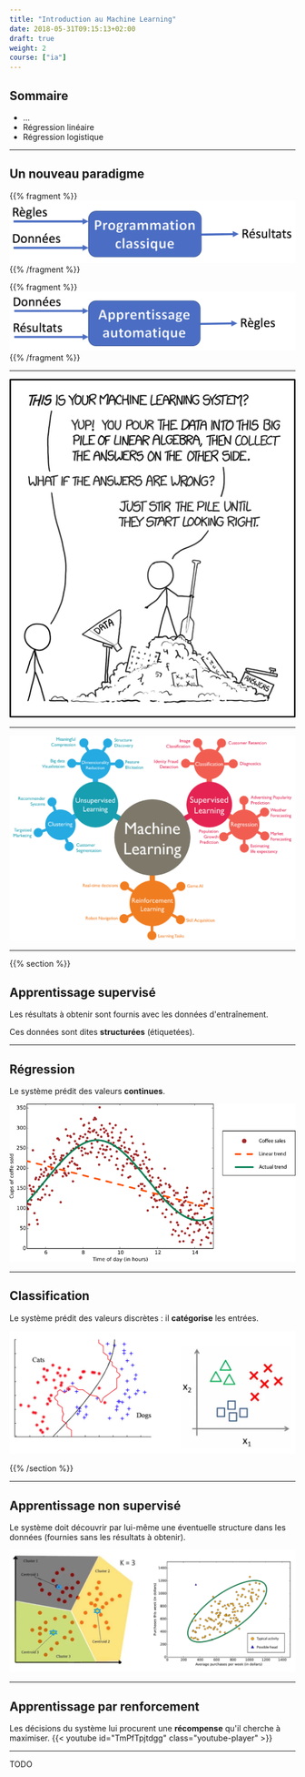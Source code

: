 ```yaml
---
title: "Introduction au Machine Learning"
date: 2018-05-31T09:15:13+02:00
draft: true
weight: 2
course: ["ia"]
---
```


## Sommaire

- ...
- Régression linéaire
- Régression logistique

---

## Un nouveau paradigme

{{% fragment %}}![Programming paradigm](images/programming_paradigm.png){{% /fragment %}}

{{% fragment %}}![Training paradigm](images/training_paradigm.png){{% /fragment %}}

---

![ML on XKCD](images/machine_learning_xkcd.png)

---

![ML category tree](images/machine_learning_tree.png)

---

{{% section %}}

## Apprentissage supervisé

Les résultats à obtenir sont fournis avec les données d'entraînement.

Ces données sont dites **structurées** (étiquetées).

---

## Régression

Le système prédit des valeurs **continues**.

![Regression example](images/ml_regression.png)

---

## Classification

Le système prédit des valeurs discrètes : il **catégorise** les entrées.

![Classification example](images/ml_classification.png)

{{% /section %}}

---

## Apprentissage non supervisé

Le système doit découvrir par lui-même une éventuelle structure dans les données (fournies sans les résultats à obtenir).

![Unsupervised learning example](images/ml_unsupervised.png)

---

## Apprentissage par renforcement

Les décisions du système lui procurent une **récompense** qu'il cherche à maximiser. {{< youtube id="TmPfTpjtdgg" class="youtube-player" >}}

---

TODO
